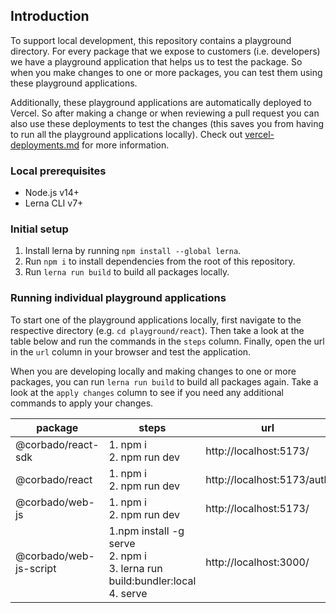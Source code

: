 ## Introduction
To support local development, this repository contains a playground directory.
For every package that we expose to customers (i.e. developers) we have a playground application that helps us to test the package.
So when you make changes to one or more packages, you can test them using these playground applications.

Additionally, these playground applications are automatically deployed to Vercel.
So after making a change or when reviewing a pull request you can also use these deployments to test the changes (this saves you from having to run all the playground applications locally).
Check out [vercel-deployments.md](./vercel-deployments.md) for more information.

### Local prerequisites

- Node.js v14+
- Lerna CLI v7+

### Initial setup

1. Install lerna by running `npm install --global lerna`.
2. Run `npm i` to install dependencies from the root of this repository.
3. Run `lerna run build` to build all packages locally.

### Running individual playground applications
To start one of the playground applications locally, first navigate to the respective directory (e.g. `cd playground/react`).
Then take a look at the table below and run the commands in the `steps` column.
Finally, open the url in the `url` column in your browser and test the application.

When you are developing locally and making changes to one or more packages, you can run `lerna run build` to build all packages again.
Take a look at the `apply changes` column to see if you need any additional commands to apply your changes.

| package                | steps                                                                                 | url                        | apply changes                 |
| ---------------------- | ------------------------------------------------------------------------------------- | -------------------------- | ----------------------------- |
| @corbado/react-sdk     | 1. npm i<br/>2. npm run dev                                                           | http://localhost:5173/     |                               |
| @corbado/react         | 1. npm i<br/>2. npm run dev                                                           | http://localhost:5173/auth |                               |
| @corbado/web-js        | 1. npm i<br/>2. npm run dev                                                           | http://localhost:5173/     |                               |
| @corbado/web-js-script | 1.npm install -g serve<br/>2. npm i<br/>3. lerna run build:bundler:local<br/>4. serve | http://localhost:3000/     | lerna run build:bundler:local |
